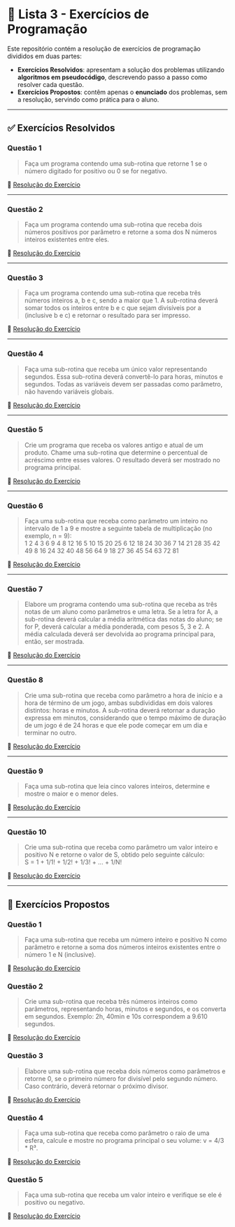 
# 📘 Lista 3 -  Exercícios de Programação

Este repositório contém a resolução de exercícios de programação divididos em duas partes:  

- **Exercícios Resolvidos**: apresentam a solução dos problemas utilizando **algoritmos em pseudocódigo**, descrevendo passo a passo como resolver cada questão.  
- **Exercícios Propostos**: contêm apenas o **enunciado** dos problemas, sem a resolução, servindo como prática para o aluno.  


---

## ✅ Exercícios Resolvidos

### Questão 1  
> Faça um programa contendo uma sub-rotina que retorne 1 se o número digitado for positivo ou 0 se for negativo.

🔗 [Resolução do Exercício](https://github.com/colarin/POO-2025.2-T1P4/blob/main/Lista-03/exercicios-resolvidos/Q01/src/br/edu/principal/Principal.java)

---

### Questão 2  
> Faça um programa contendo uma sub-rotina que receba dois números positivos por parâmetro e retorne a soma dos N números inteiros existentes entre eles.

🔗 [Resolução do Exercício](hhttps://github.com/colarin/POO-2025.2-T1P4/blob/main/Lista-03/exercicios-resolvidos/Q02/src/br/edu/principal/Principal.java)

---

### Questão 3  
> Faça um programa contendo uma sub-rotina que receba três números inteiros a, b e c, sendo a maior que 1. A sub-rotina deverá somar todos os inteiros entre b e c que sejam divisíveis por a (inclusive b e c) e retornar o resultado para ser impresso.

🔗 [Resolução do Exercício](https://github.com/colarin/POO-2025.2-T1P4/blob/main/Lista-03/exercicios-resolvidos/Q03/src/br/edu/principal/Principal.java)

---

### Questão 4  
> Faça uma sub-rotina que receba um único valor representando segundos. Essa sub-rotina deverá convertê-lo para horas, minutos e segundos. Todas as variáveis devem ser passadas como parâmetro, não havendo variáveis globais.

🔗 [Resolução do Exercício](https://github.com/colarin/POO-2025.2-T1P4/blob/main/Lista-03/exercicios-resolvidos/Q04/src/br/edu/principal/Principal.java)

---

### Questão 5  
> Crie um programa que receba os valores antigo e atual de um produto. Chame uma sub-rotina que determine o percentual de acréscimo entre esses valores. O resultado deverá ser mostrado no programa principal.

🔗 [Resolução do Exercício](https://github.com/colarin/POO-2025.2-T1P4/blob/main/Lista-03/exercicios-resolvidos/Q05/src/br/edu/principal/Principal.java)

---

### Questão 6  
> Faça uma sub-rotina que receba como parâmetro um inteiro no intervalo de 1 a 9 e mostre a seguinte tabela de multiplicação (no exemplo, n = 9):<br>
1 2 4 3 6 9 4 8 12 16 5 10 15 20 25 6 12 18 24 30 36 7 14 21 28 35 42 49 8 16 24 32 40 48 56 64 9 18 27 36 45 54 63 72 81

🔗 [Resolução do Exercício](https://github.com/colarin/POO-2025.2-T1P4/blob/main/Lista-03/exercicios-resolvidos/Q06/src/br/edu/principal/Principal.java)

---

### Questão 7  
> Elabore um programa contendo uma sub-rotina que receba as três notas de um aluno como parâmetros e uma letra. Se a letra for A, a sub-rotina deverá calcular a média aritmética das notas do aluno; se for P, deverá calcular a média ponderada, com pesos 5, 3 e 2. A média calculada deverá ser devolvida ao programa principal para, então, ser mostrada.

🔗 [Resolução do Exercício](https://github.com/colarin/POO-2025.2-T1P4/blob/main/Lista-03/exercicios-resolvidos/Q07/src/br/edu/principal/Principal.java)

---

### Questão 8  
> Crie uma sub-rotina que receba como parâmetro a hora de início e a hora de término de um jogo, ambas subdivididas em dois valores distintos: horas e minutos. A sub-rotina deverá retornar a duração expressa em minutos, considerando que o tempo máximo de duração de um jogo é de 24 horas e que ele pode começar em um dia e terminar no outro.

🔗 [Resolução do Exercício](https://github.com/colarin/POO-2025.2-T1P4/blob/main/Lista-03/exercicios-resolvidos/Q08/src/br/edu/principal/Principal.java)

---

### Questão 9  
> Faça uma sub-rotina que leia cinco valores inteiros, determine e mostre o maior e o menor deles.

🔗 [Resolução do Exercício](https://github.com/colarin/POO-2025.2-T1P4/blob/main/Lista-03/exercicios-resolvidos/Q09/src/br/edu/principal/Principal.java)

---

### Questão 10  
> Crie uma sub-rotina que receba como parâmetro um valor inteiro e positivo N e retorne o valor de S, obtido pelo seguinte cálculo: <br>
S = 1 + 1/1! + 1/2! + 1/3! + ... + 1/N!

🔗 [Resolução do Exercício](https://github.com/colarin/POO-2025.2-T1P4/blob/main/Lista-03/exercicios-resolvidos/Q10/src/br/edu/principal/Principal.java)  


---

## 📌 Exercícios Propostos

### Questão 1
> Faça uma sub-rotina que receba um número inteiro e positivo N como parâmetro e retorne a soma dos números inteiros existentes entre o número 1 e N (inclusive).
 
🔗 [Resolução do Exercício](https://github.com/colarin/POO-2025.2-T1P4/blob/main/Lista-03/exercicios-propostos/Q1/src/br/edu/principal/Principal.java)

### Questão 2
> Crie uma sub-rotina que receba três números inteiros como parâmetros, representando horas, minutos e segundos, e os converta em segundos. Exemplo: 2h, 40min e 10s correspondem a 9.610 segundos.

🔗 [Resolução do Exercício](https://github.com/colarin/POO-2025.2-T1P4/blob/main/Lista-03/exercicios-propostos/Q2/src/br/edu/principal/Principal.java)


### Questão 3
> Elabore uma sub-rotina que receba dois números como parâmetros e retorne 0, se o primeiro número for divisível pelo segundo número. Caso contrário, deverá retornar o próximo divisor.  


🔗 [Resolução do Exercício](https://github.com/colarin/POO-2025.2-T1P4/blob/main/Lista-03/exercicios-propostos/Q3/src/br/edu/principal/Principal.java)

### Questão 4
> Faça uma sub-rotina que receba como parâmetro o raio de uma esfera, calcule e mostre no programa principal o seu volume: v = 4/3 * R³.

🔗 [Resolução do Exercício](https://github.com/colarin/POO-2025.2-T1P4/blob/main/Lista-03/exercicios-propostos/Q4/src/br/edu/principal/Principal.java)

### Questão 5
> Faça uma sub-rotina que receba um valor inteiro e verifique se ele é positivo ou negativo. 

🔗 [Resolução do Exercício](https://github.com/colarin/POO-2025.2-T1P4/blob/main/Lista-03/exercicios-propostos/Q5/src/br/edu/principal/Principal.java)
